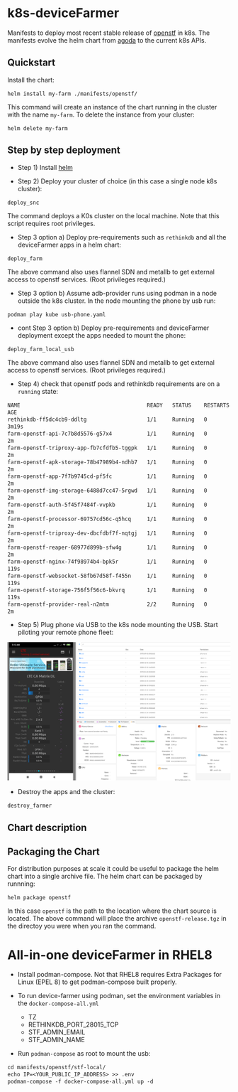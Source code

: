 # k8s-deviceFarmer

Manifests to deploy most recent stable release of [openstf](https://github.com/DeviceFarmer/stf) in k8s. The manifests evolve the helm chart from [agoda](https://github.com/agoda-com/android-farm) to the current k8s APIs.

## Quickstart

Install the chart:

```console
helm install my-farm ./manifests/openstf/
```
This command will create an instance of the chart running in the cluster with the name `my-farm`. To delete the instance from your cluster:

```console
helm delete my-farm 
```

## Step by step deployment

- Step 1) Install [helm](https://helm.sh)

- Step 2) Deploy your cluster of choice (in this case a single node k8s cluster):

```console
deploy_snc
```

The command deploys a K0s cluster on the local machine. Note that this script requires root privileges.

- Step 3 option a) Deploy pre-requirements such as `rethinkdb` and all the deviceFarmer apps in a helm chart:

```console
deploy_farm
```

The above command also uses flannel SDN and metallb to get external access to openstf services. (Root privileges required.)

- Step 3 option b) Assume adb-provider runs using podman in a node outside the k8s cluster. In the node mounting the phone by usb run:

```console
podman play kube usb-phone.yaml
```

- cont Step 3 option b) Deploy pre-requirements and deviceFarmer deployment except the apps needed to mount the phone:

```console
deploy_farm_local_usb
```
	
The above command also uses flannel SDN and metallb to get external access to openstf services. (Root privileges required.)

- Step 4) check that openstf pods and rethinkdb requirements are on a `running` state:
 
```console
NAME                                        READY   STATUS    RESTARTS   AGE
rethinkdb-ff5dc4cb9-ddltg                   1/1     Running   0          3m19s
farm-openstf-api-7c7b8d5576-g57x4           1/1     Running   0          2m
farm-openstf-triproxy-app-fb7cfdfb5-tggpk   1/1     Running   0          2m
farm-openstf-apk-storage-78b47989b4-ndhb7   1/1     Running   0          2m
farm-openstf-app-7f7b9745cd-pf5fc           1/1     Running   0          2m
farm-openstf-img-storage-6488d7cc47-5rgwd   1/1     Running   0          2m
farm-openstf-auth-5f45f7484f-vvpkb          1/1     Running   0          2m
farm-openstf-processor-69757cd56c-q5hcq     1/1     Running   0          2m
farm-openstf-triproxy-dev-dbcfdbf7f-nqtgj   1/1     Running   0          2m
farm-openstf-reaper-68977d899b-sfw4g        1/1     Running   0          2m
farm-openstf-nginx-74f98974b4-bpk5r         1/1     Running   0          119s
farm-openstf-websocket-58fb67d58f-f455n     1/1     Running   0          119s
farm-openstf-storage-756f5f56c6-bkvrq       1/1     Running   0          119s
farm-openstf-provider-real-n2mtm            2/2     Running   0          2m
```

- Step 5) Plug phone via USB to the k8s node mounting the USB. Start piloting your remote phone fleet:

![STFscreen](./images/farm.png?raw=true)


- Destroy the apps and the cluster:

```console
destroy_farmer
```
 
## Chart description




## Packaging the Chart

For distribution purposes at scale it could be useful to package the helm chart into a single archive file. The helm chart can be packaged by runnning:

```
helm package openstf
```

In this case `openstf` is the path to the location where the chart source is located. The above command will place the archive `openstf-release.tgz` in the directoy you were when you ran the command.

# All-in-one deviceFarmer in RHEL8 

* Install podman-compose. Not that RHEL8 requires Extra Packages for Linux (EPEL 8) to get podman-compose built properly.
* To run device-farmer using podman, set the environment variables in the `docker-compose-all.yml`

	* TZ
	* RETHINKDB_PORT_28015_TCP
	* STF_ADMIN_EMAIL
	* STF_ADMIN_NAME


* Run `podman-compose` as root to mount the usb:

```
cd manifests/openstf/stf-local/
echo IP=<YOUR_PUBLIC_IP_ADDRESS> >> .env
podman-compose -f docker-compose-all.yml up -d
```

